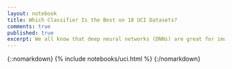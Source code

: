 ```yaml
---
layout: notebook
title: Which Classifier Is the Best on 18 UCI Datasets?
comments: true
published: true
excerpt: We all know that deep neural networks (DNNs) are great for image recognition and speech processing. What about good ol' numerical datasets? I compared DNNs to other standard ML algorithms on many public classification datasets from the UCI ML repository, and here are the results. 
---
```


{::nomarkdown}
{% include notebooks/uci.html %}
{:/nomarkdown}
